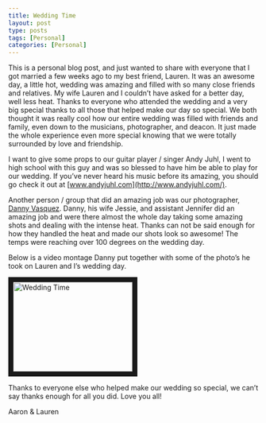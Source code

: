 ```yaml
---
title: Wedding Time
layout: post
type: posts
tags: [Personal]
categories: [Personal]
---
```


This is a personal blog post, and just wanted to share with everyone that I got married a few weeks ago to my best friend, Lauren.  It was an awesome day, a little hot, wedding was amazing and filled with so many close friends and relatives.  My wife Lauren and I couldn’t have asked for a better day, well less heat.  Thanks to everyone who attended the wedding and a very big special thanks to all those that helped make our day so special.  We both thought it was really cool how our entire wedding was filled with friends and family, even down to the musicians, photographer, and deacon.  It just made the whole experience even more special knowing that we were totally surrounded by love and friendship.

I want to give some props to our guitar player / singer Andy Juhl, I went to high school with this guy and was so blessed to have him be able to play for our wedding.  If you’ve never heard his music before its amazing, you should go check it out at [www.andyjuhl.com](http://www.andyjuhl.com/).

Another person / group that did an amazing job was our photographer, [Danny Vasquez](http://www.vasquez.co/).  Danny, his wife Jessie, and assistant Jennifer did an amazing job and were there almost the whole day taking some amazing shots and dealing with the intense heat.  Thanks can not be said enough for how they handled the heat and made our shots look so awesome!  The temps were reaching over 100 degrees on the wedding day. 

Below is a video montage Danny put together with some of the photo’s he took on Lauren and I’s wedding day.

<a href="http://www.youtube.com/watch?feature=player_embedded&v=_OmRze63SmI" target="_blank"><img src="http://img.youtube.com/vi/_OmRze63SmI/0.jpg" alt="Wedding Time" width="240" height="180" border="10" /></a>

Thanks to everyone else who helped make our wedding so special, we can’t say thanks enough for all you did.  Love you all!

Aaron & Lauren